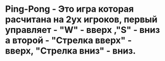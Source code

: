 # Ping-Pong - Это игра которая расчитана на 2ух игроков, первый управляет - "W" - вверх ,"S" - вниз а второй - "Стрелка вверх" - вверх, "Стрелка вниз" - вниз.
